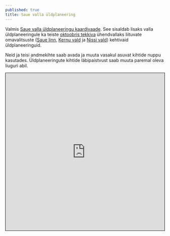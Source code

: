 ```yaml
---
published: true
title: Saue valla üldplaneering
---
```

Valmis [Saue valla üldplaneeringu kaardivaade](https://sauevald.github.io/yldplaneering). See sisaldab lisaks valla üldplaneeringule ka teiste [oktoobris tekkiva](http://www.laaneharjuvald.ee/) ühendvallaks liituvate omavalitsuste ([Saue linn](https://sauevald.github.io/yldplaneering/#13/59.3168/24.5483/osm-sauelyp), [Kernu vald](https://sauevald.github.io/yldplaneering/#11/59.1576/24.4216/osm-kernuyp) ja [Nissi vald](https://sauevald.github.io/yldplaneering/#11/59.0871/24.2568/osm-nissiyp)) kehtivaid üldplaneeringuid.

Neid ja teisi andmekihte saab avada ja muuta vasakul asuvat kihtide nuppu kasutades. Üldplaneeringute kihtide läbipaistvust saab muuta paremal oleva liuguri abil.

<iframe height='500px' width='100%' frameborder='0' src='https://sauevald.github.io/yldplaneering/#10/59.1921/24.4089/osm-sauevyp' style='border: 1px solid black'></iframe>
